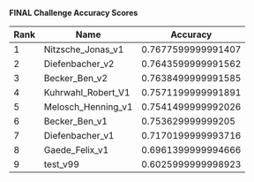 **FINAL Challenge Accuracy Scores**



|Rank|Name|Accuracy|
|----|-----|---|
|1|Nitzsche_Jonas_v1|0.7677599999991407|
|2|Diefenbacher_v2|0.7643599999991562|
|3|Becker_Ben_v2|0.7638499999991585|
|4|Kuhrwahl_Robert_V1|0.7571199999991891|
|5|Melosch_Henning_v1|0.7541499999992026|
|6|Becker_Ben_v1|0.753629999999205|
|7|Diefenbacher_v1|0.7170199999993716|
|8|Gaede_Felix_v1|0.6961399999994666|
|9|test_v99|0.6025999999998923|
